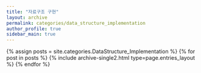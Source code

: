 ```yaml
---
title: "자료구조 구현"
layout: archive
permalink: categories/data_structure_implementation
author_profile: true
sidebar_main: true
---
```


{% assign posts = site.categories.DataStructure_Implementation %}
{% for post in posts %} {% include archive-single2.html type=page.entries_layout %} {% endfor %}